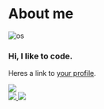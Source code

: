 <h1>About me</h1>

![os](https://svgshare.com/i/Zhy.svg)

<h3>Hi, I like to code.</h3>

Heres a link to [your profile](https://gist.github.com/mine).

<a style="halign:center">
  <img align="center" valign="center" src="https://github-readme-stats.vercel.app/api?username=FelixSchladt&show_icons=true&theme=react" />
</a>

<br>

<a href="https://github.com/FelixSchladt">
  <img src="https://github-readme-streak-stats.herokuapp.com/?user=FelixSchladt&theme=react&hide_border=true" />
</a>

<a href="https://github.com/FelixSchladt?tab=repositories">
  <img src="https://github-readme-stats.vercel.app/api/top-langs/?username=FelixSchladt&langs_count=6&theme=react&layout=compact&hide_border=true" />
</a>
